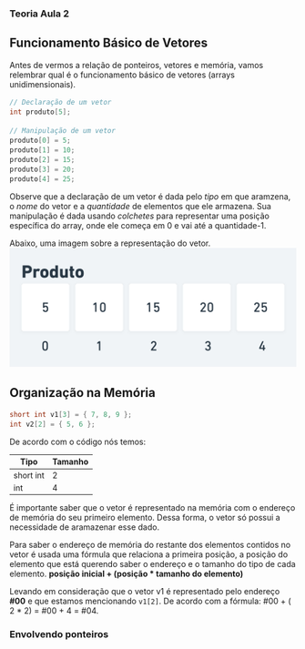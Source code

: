 ### Teoria Aula 2

## Funcionamento Básico de Vetores
Antes de vermos a relação de ponteiros, vetores e memória, vamos relembrar qual é o funcionamento básico de vetores (arrays unidimensionais).
 
~~~ c
// Declaração de um vetor
int produto[5];

// Manipulação de um vetor
produto[0] = 5;
produto[1] = 10;
produto[2] = 15;
produto[3] = 20;
produto[4] = 25;
~~~
 
Observe que a declaração de um vetor é dada pelo *tipo* em que aramzena, o *nome* do vetor e a *quantidade* de elementos que ele armazena. Sua manipulação é dada usando *colchetes* para representar uma posição específica do array, onde ele começa em 0 e vai até a quantidade-1.
  
Abaixo, uma imagem sobre a representação do vetor.
![representation](https://github.com/yuriBaza23/ED1/blob/main/images/vetor_a02.png?raw=true)
 
## Organização na Memória
~~~ c
short int v1[3] = { 7, 8, 9 };
int v2[2] = { 5, 6 };
~~~
 
De acordo com o código nós temos:
  
Tipo      | Tamanho 
--------- | --------
short int | 2        
int       | 4       
  
É importante saber que o vetor é representado na memória com o endereço de memória do seu primeiro elemento. Dessa forma, o vetor só possui a necessidade de aramazenar esse dado.
  
Para saber o endereço de memória do restante dos elementos contidos no vetor é usada uma fórmula que relaciona a primeira posição, a posição do elemento que está querendo saber o endereço e o tamanho do tipo de cada elemento.
**posição inicial + (posição * tamanho do elemento)**

Levando em consideração que o vetor v1 é representado pelo endereço **#00** e que estamos mencionando `v1[2]`. De acordo com a fórmula:
#00 + ( 2 * 2) = #00 + 4 = #04.
  
### Envolvendo ponteiros